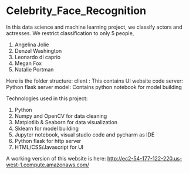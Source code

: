 # Celebrity_Face_Recognition
In this data science and machine learning project, we classify actors and actresses. We restrict classification to only 5 people,

1. Angelina Jolie
2. Denzel Washington
3. Leonardo di caprio
4. Megan Fox
5. Natalie Portman

Here is the folder structure:
client : This contains UI website code
server: Python flask server
model: Contains python notebook for model building

Technologies used in this project:

1. Python
2. Numpy and OpenCV for data cleaning
3. Matplotlib & Seaborn for data visualization
4. Sklearn for model building
5. Jupyter notebook, visual studio code and pycharm as IDE
6. Python flask for http server
7. HTML/CSS/Javascript for UI

A working version of this website is here: http://ec2-54-177-122-220.us-west-1.compute.amazonaws.com/
